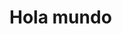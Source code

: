 <!DOCTYPE html>
<html lang="es-HN" dir="ltr">
  <head>
    <meta charset="utf-8">
    <title>Alejandro Villatoro</title>
  </head>
  <body>
    <h1>Hola mundo</h1>
  </body>
</html>
